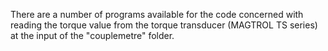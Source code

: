 There are a number of programs available for the code concerned with reading the torque value from the torque transducer (MAGTROL TS series) at the input of the "couplemetre" folder.
